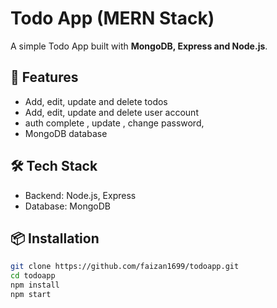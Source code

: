 # Todo App (MERN Stack)

A simple Todo App built with **MongoDB, Express and Node.js**.

## 🚀 Features
- Add, edit, update and delete todos
- Add, edit, update and delete user account
- auth complete , update , change password,
- MongoDB  database

## 🛠️ Tech Stack
- Backend: Node.js, Express
- Database: MongoDB

## 📦 Installation
```bash
git clone https://github.com/faizan1699/todoapp.git
cd todoapp
npm install
npm start
